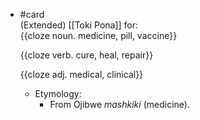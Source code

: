 - #card    
  (Extended) [[Toki Pona]] for:  
  {{cloze noun. medicine, pill, vaccine}}
  
  {{cloze verb. cure, heal, repair}}
  
  {{cloze adj. medical, clinical}}
	- Etymology:
		- From Ojibwe *mashkiki* (medicine).